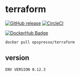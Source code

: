 # terraform

[![GitHub release](https://img.shields.io/github/release/opspresso/terraform.svg)](https://github.com/opspresso/terraform/releases)
[![CircleCI](https://circleci.com/gh/opspresso/terraform.svg?style=svg)](https://circleci.com/gh/opspresso/terraform)

[![DockerHub Badge](http://dockeri.co/image/opspresso/terraform)](https://hub.docker.com/r/opspresso/terraform/)

```bash
docker pull opspresso/terraform
```

## version

```
ENV VERSION 0.12.3
```
